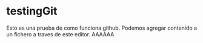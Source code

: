 # testingGit
Esto es una prueba de como funciona github.
Podemos agregar contenido a un fichero a traves de este editor.
AAAAAA
